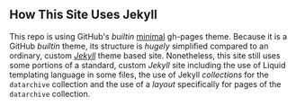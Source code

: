 ## How This Site Uses Jekyll

This repo is using GitHub's *builtin* [minimal](https://pages-themes.github.io/minimal/)
gh-pages theme. Because it is a GitHub *builtin* theme, its structure is *hugely* simplified
compared to an ordinary, custom [*Jekyll*](https://jekyllrb.com) theme based site.
Nonetheless, this site still uses some portions of a standard, custom *Jekyll* site
including the use of Liquid templating language in some files, the use of Jekyll
*collections* for the `datarchive` collection and the use of a *layout* specifically for
pages of the `datarchive` collection.

